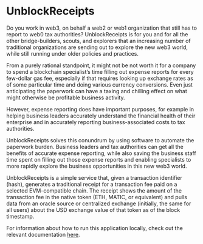 # UnblockReceipts

Do you work in web3, on behalf a web2 or web1 organization that still has to report to web0 tax authorities? UnblockReceipts is for you and for all the other bridge-builders, scouts, and explorers that an increasing number of traditional organizations are sending out to explore the new web3 world, while still running under older policies and practices.

From a purely rational standpoint, it might not be not worth it for a company to spend a blockchain specialist’s time filling out expense reports for every few-dollar gas fee, especially if that requires looking up exchange rates as of some particular time and doing various currency conversions.  Even just anticipating the paperwork can have a taxing and chilling effect on what might otherwise be profitable business activity.

However, expense reporting does have important purposes, for example in helping business leaders accurately understand the financial health of their enterprise and in accurately reporting business-associated costs to tax authorities.

UnblockReceipts solves this conundrum by using software to automate the paperwork burden.  Business leaders and tax authorities can get all the benefits of accurate expense reporting, while also saving the business staff time spent on filling out those expense reports and enabling specialists to more rapidly explore the business opportunities in this new web3 world.

UnblockReceipts is a simple service that, given a transaction identifier (hash), generates a traditional receipt for a transaction fee paid on a selected EVM-compatible chain.  The receipt shows the amount of the transaction fee in the native token (ETH, MATIC, or equivalent) and pulls data from an oracle source or centralized exchange (initially, the same for all users) about the USD exchange value of that token as of the block timestamp.

For information about how to run this application locally, check out the relevant documentation [here](docs/howToRun.md).
